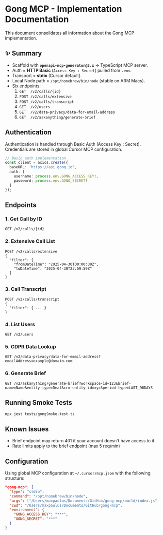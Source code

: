 # Gong MCP - Implementation Documentation

This document consolidates all information about the Gong MCP implementation.

## ✨ Summary  

* Scaffold with **`openapi-mcp-generator@3.x`** → TypeScript MCP server.  
* Auth = **HTTP Basic** (`Access Key : Secret`) pulled from `.env`.  
* Transport = **stdio** (Cursor default).  
* Local Node path = `/opt/homebrew/bin/node` (stable on ARM Macs).  
* Six endpoints:  
  1. `GET  /v2/calls/{id}`  
  2. `POST /v2/calls/extensive`  
  3. `POST /v2/calls/transcript`  
  4. `GET  /v2/users`  
  5. `GET  /v2/data-privacy/data-for-email-address`  
  6. `GET  /v2/askanything/generate-brief`  

## Authentication

Authentication is handled through Basic Auth (Access Key : Secret). Credentials are stored in global Cursor MCP configuration.

```ts
// Basic auth implementation
const client = axios.create({
  baseURL: 'https://api.gong.io',
  auth: {
    username: process.env.GONG_ACCESS_KEY!,
    password: process.env.GONG_SECRET!
  }
});
```

## Endpoints

### 1. Get Call by ID

```
GET /v2/calls/{id}
```

### 2. Extensive Call List

```
POST /v2/calls/extensive
{
  "filter": { 
    "fromDateTime": "2025-04-30T00:00:00Z",
    "toDateTime": "2025-04-30T23:59:59Z"
  }
}
```

### 3. Call Transcript

```
POST /v2/calls/transcript
{
  "filter": { ... }
}
```

### 4. List Users

```
GET /v2/users
```

### 5. GDPR Data Lookup

```
GET /v2/data-privacy/data-for-email-address?emailAddress=example@domain.com
```

### 6. Generate Brief

```
GET /v2/askanything/generate-brief?workspace-id=123&brief-name=Name&entity-type=Deal&crm-entity-id=xyz&period-type=LAST_90DAYS
```

## Running Smoke Tests

```bash
npx jest tests/gongSmoke.test.ts
```

## Known Issues

* Brief endpoint may return 401 if your account doesn't have access to it
* Rate limits apply to the brief endpoint (max 5 req/min)

## Configuration

Using global MCP configuration at `~/.cursor/mcp.json` with the following structure:

```json
"gong-mcp": {
  "type": "stdio",
  "command": "/opt/homebrew/bin/node",
  "args": ["/Users/maxpaulus/Documents/GitHub/gong-mcp/build/index.js"],
  "cwd": "/Users/maxpaulus/Documents/GitHub/gong-mcp",
  "environment": {
    "GONG_ACCESS_KEY": "***",
    "GONG_SECRET": "***"
  }
}
``` 